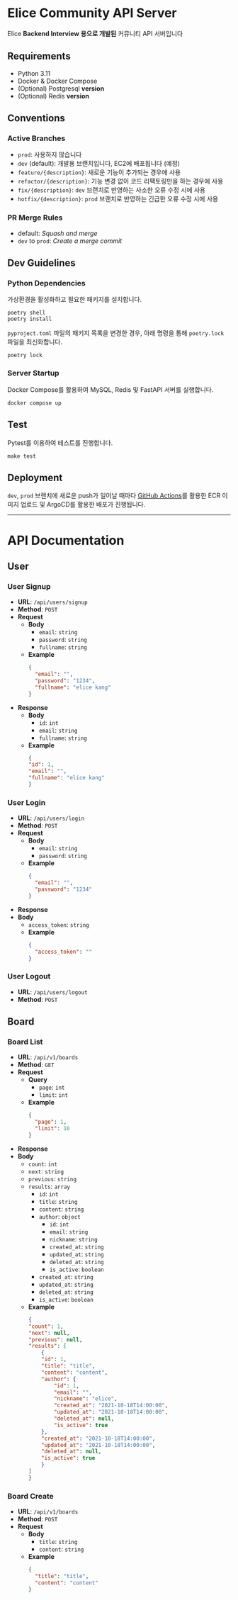 # Elice Community API Server
Elice **Backend Interview 용으로 개발된** 커뮤니티 API 서버입니다


## Requirements
- Python 3.11
- Docker & Docker Compose
- (Optional) Postgresql **version**
- (Optional) Redis **version**

## Conventions

### Active Branches
- `prod`: 사용하지 않습니다
- `dev` (default): 개발용 브랜치입니다, EC2에 배포됩니다 (예정)
- `feature/{description}`: 새로운 기능이 추가되는 경우에 사용
- `refactor/{description}`: 기능 변경 없이 코드 리팩토링만을 하는 경우에 사용
- `fix/{description}`: `dev` 브랜치로 반영하는 사소한 오류 수정 시에 사용
- `hotfix/{description}`: `prod` 브랜치로 반영하는 긴급한 오류 수정 시에 사용

### PR Merge Rules
  - default: *Squash and merge*
  - `dev` to `prod`: *Create a merge commit*


## Dev Guidelines

### Python Dependencies
가상환경을 활성화하고 필요한 패키지를 설치합니다.
```shell
poetry shell
poetry install
```
`pyproject.toml` 파일의 패키지 목록을 변경한 경우, 아래 명령을 통해 `poetry.lock` 파일을 최신화합니다.
```shell
poetry lock
```

### Server Startup
Docker Compose를 활용하여 MySQL, Redis 및 FastAPI 서버를 실행합니다.
```shell
docker compose up
```


## Test
Pytest를 이용하여 테스트를 진행합니다.
```shell
make test
```

## Deployment
`dev`, `prod` 브랜치에 새로운 push가 일어날 때마다 [GitHub Actions](.github/workflows)를 활용한 ECR 이미지 업로드 및 ArgoCD를 활용한 배포가 진행됩니다.

---
# API Documentation
## User
### User Signup
- **URL**: `/api/users/signup`
- **Method**: `POST`
- **Request**
  - **Body**
    - `email`: `string`
    - `password`: `string`
    - `fullname`: `string`
  - **Example**
    ```json
    {
      "email": "",
      "password": "1234",
      "fullname": "elice kang"
    }
    ```
- **Response**
    - **Body**
        - `id`: `int`
        - `email`: `string`
        - `fullname`: `string`
    - **Example**
        ```json
        {
        "id": 1,
        "email": "",
        "fullname": "elice kang"
        }
        ```
### User Login
- **URL**: `/api/users/login`
- **Method**: `POST`
- **Request**
  - **Body**
    - `email`: `string`
    - `password`: `string`
  - **Example**
    ```json
    {
      "email": "",
      "password": "1234"
    }
    ```
- **Response**
- **Body**
    - `access_token`: `string`
    - **Example**
        ```json
        {
          "access_token": ""
        }
        ```
### User Logout
- **URL**: `/api/users/logout`
- **Method**: `POST`

## Board
### Board List
- **URL**: `/api/v1/boards`
- **Method**: `GET`
- **Request**
  - **Query**
    - `page`: `int`
    - `limit`: `int`
  - **Example**
    ```json
    {
      "page": 1,
      "limit": 10
    }
    ```
- **Response**
- **Body**
    - `count`: `int`
    - `next`: `string`
    - `previous`: `string`
    - `results`: `array`
        - `id`: `int`
        - `title`: `string`
        - `content`: `string`
        - `author`: `object`
            - `id`: `int`
            - `email`: `string`
            - `nickname`: `string`
            - `created_at`: `string`
            - `updated_at`: `string`
            - `deleted_at`: `string`
            - `is_active`: `boolean`
        - `created_at`: `string`
        - `updated_at`: `string`
        - `deleted_at`: `string`
        - `is_active`: `boolean`
    - **Example**
        ```json
        {
        "count": 1,
        "next": null,
        "previous": null,
        "results": [
            {
            "id": 1,
            "title": "title",
            "content": "content",
            "author": {
                "id": 1,
                "email": "",
                "nickname": "elice",
                "created_at": "2021-10-18T14:00:00",
                "updated_at": "2021-10-18T14:00:00",
                "deleted_at": null,
                "is_active": true
            },
            "created_at": "2021-10-18T14:00:00",
            "updated_at": "2021-10-18T14:00:00",
            "deleted_at": null,
            "is_active": true
            }
        ]
        }
        ```
### Board Create
- **URL**: `/api/v1/boards`
- **Method**: `POST`
- **Request**
  - **Body**
    - `title`: `string`
    - `content`: `string`
  - **Example**
    ```json
    {
      "title": "title",
      "content": "content"
    }
    ```